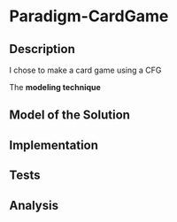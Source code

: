 # Paradigm-CardGame

## Description
I chose to make a card game using a CFG


The **modeling technique** 

## Model of the Solution

## Implementation

## Tests

## Analysis
